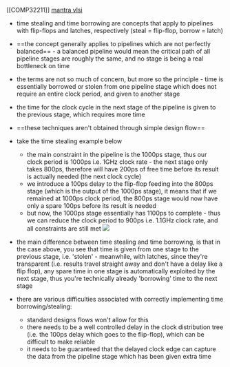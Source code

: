 [[COMP32211]]
[mantra vlsi](https://mantravlsi.blogspot.com/2014/07/time-borrowing-and-time-stealing.html)

- time stealing and time borrowing are concepts that apply to pipelines with flip-flops and latches, respectively (steal = flip-flop, borrow = latch)
- ==the concept generally applies to pipelines which are not perfectly balanced== - a balanced pipeline would mean the critical path of all pipeline stages are roughly the same, and no stage is being a real bottleneck on time
- the terms are not so much of concern, but more so the principle - time is essentially borrowed or stolen from one pipeline stage which does not require an entire clock period, and given to another stage
- the time for the clock cycle in the next stage of the pipeline is given to the previous stage, which requires more time
- ==these techniques aren't obtained through simple design flow==

- take the time stealing example below
	- the main constraint in the pipeline is the 1000ps stage, thus our clock period is 1000ps i.e. 1GHz clock rate - the next stage only takes 800ps, therefore will have 200ps of free time before its result is actually needed (the next clock cycle)
	- we introduce a 100ps delay to the flip-flop feeding into the 800ps stage (which is the output of the 1000ps stage), it means that if we remained at 1000ps clock period, the 800ps stage would now have only a spare 100ps before its result is needed
	- but now, the 1000ps stage essentially has 1100ps to complete - thus we can reduce the clock period to 900ps i.e. 1.1GHz clock rate, and all constraints are still met
![](https://i.imgur.com/O7RIqCU.png)

- the main difference between time stealing and time borrowing, is that in the case above, you see that time is given from one stage to the previous stage, i.e. 'stolen' - meanwhile, with latches, since they're transparent (i.e. results travel straight away and don't have a delay like a flip flop), any spare time in one stage is automatically exploited by the next stage, thus you're technically already 'borrowing' time to the next stage

- there are various difficulties associated with correctly implementing time borrowing/stealing:
	- standard designs flows won't allow for this
	- there needs to be a well controlled delay in the clock distribution tree (i.e. the 100ps delay which goes to the flip-flop), which can be difficult to make reliable
	- it needs to be guaranteed that the delayed clock edge can capture the data from the pipeline stage which has been given extra time